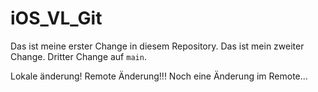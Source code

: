 # iOS_VL_Git

Das ist meine erster Change in diesem Repository.
Das ist mein zweiter Change.
Dritter Change auf `main`.

Lokale änderung!
Remote Änderung!!!
Noch eine Änderung im Remote...
